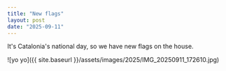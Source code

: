 ```yaml
---
title: "New flags"
layout: post
date: "2025-09-11"
---
```


It's Catalonia's national day, so we have new flags on the house.

![yo yo]({{ site.baseurl }}/assets/images/2025/IMG_20250911_172610.jpg)

